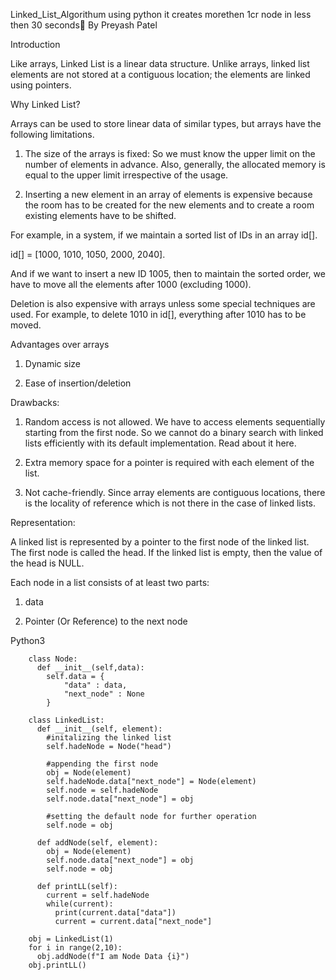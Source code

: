 Linked_List_Algorithum using python it creates morethen 1cr node in less then 30 seconds🚀
By Preyash Patel

<h>

Introduction

Like arrays, Linked List is a linear data structure. Unlike arrays, linked list elements are not stored at a contiguous location; the elements are linked using pointers.

Why Linked List?  

Arrays can be used to store linear data of similar types, but arrays have the following limitations.  

1) The size of the arrays is fixed: So we must know the upper limit on the number of elements in advance. Also, generally, the allocated memory is equal to the upper limit irrespective of the usage.  

2) Inserting a new element in an array of elements is expensive because the room has to be created for the new elements and to create a room existing elements have to be shifted.  

For example, in a system, if we maintain a sorted list of IDs in an array id[].  

id[] = [1000, 1010, 1050, 2000, 2040].  

And if we want to insert a new ID 1005, then to maintain the sorted order, we have to move all the elements after 1000 (excluding 1000).  

Deletion is also expensive with arrays unless some special techniques are used. For example, to delete 1010 in id[], everything after 1010 has to be moved.

Advantages over arrays  

1) Dynamic size  

2) Ease of insertion/deletion

Drawbacks:  

1) Random access is not allowed. We have to access elements sequentially starting from the first node. So we cannot do a binary search with linked lists efficiently with its default implementation. Read about it here.  

2) Extra memory space for a pointer is required with each element of the list.  

3) Not cache-friendly. Since array elements are contiguous locations, there is the locality of reference which is not there in the case of linked lists.

Representation:  

A linked list is represented by a pointer to the first node of the linked list. The first node is called the head. If the linked list is empty, then the value of the head is NULL.  

Each node in a list consists of at least two parts:  

1) data  

2) Pointer (Or Reference) to the next node  

Python3

        class Node:
          def __init__(self,data):
            self.data = {
                "data" : data,
                "next_node" : None
            }

        class LinkedList:
          def __init__(self, element):
            #initalizing the linked list
            self.hadeNode = Node("head")

            #appending the first node
            obj = Node(element)
            self.hadeNode.data["next_node"] = Node(element)
            self.node = self.hadeNode
            self.node.data["next_node"] = obj

            #setting the default node for further operation
            self.node = obj

          def addNode(self, element):
            obj = Node(element)
            self.node.data["next_node"] = obj
            self.node = obj

          def printLL(self):
            current = self.hadeNode
            while(current):
              print(current.data["data"])
              current = current.data["next_node"]

        obj = LinkedList(1)
        for i in range(2,10):
          obj.addNode(f"I am Node Data {i}")
        obj.printLL()

